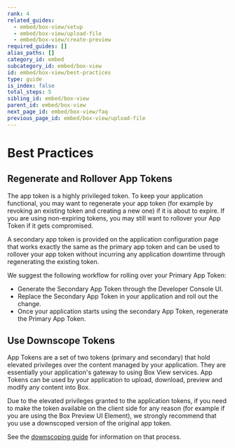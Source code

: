 ```yaml
---
rank: 4
related_guides:
  - embed/box-view/setup
  - embed/box-view/upload-file
  - embed/box-view/create-preview
required_guides: []
alias_paths: []
category_id: embed
subcategory_id: embed/box-view
id: embed/box-view/best-practices
type: guide
is_index: false
total_steps: 5
sibling_id: embed/box-view
parent_id: embed/box-view
next_page_id: embed/box-view/faq
previous_page_id: embed/box-view/upload-file
---
```


# Best Practices

## Regenerate and Rollover App Tokens

The app token is a highly privileged token. To keep your application
functional, you may want to regenerate your app token (for example by revoking
an existing token and creating a new one) if it is about to expire. If you are
using non-expiring tokens, you may still want to rollover your App Token if it
gets compromised.

A secondary app token is provided on the application configuration page that
works exactly the same as the primary app token and can be used to rollover
your app token without incurring any application downtime through regenerating
the existing token.

We suggest the following workflow for rolling over your Primary App Token:

* Generate the Secondary App Token through the Developer Console UI.
* Replace the Secondary App Token in your application and roll out the change.
* Once your application starts using the secondary App Token, regenerate the
Primary App Token.

## Use Downscope Tokens

App Tokens are a set of two tokens (primary and secondary) that hold elevated
privileges over the content managed by your application. They are essentially
your application's gateway to using Box View services. App Tokens can be used
by your application to upload, download, preview and modify any content into
Box.

Due to the elevated privileges granted to the application tokens, if you need
to make the token available on the client side for any reason (for example if
you are using the Box Preview UI Element), we strongly recommend that you use a
downscoped version of the original app token.

See the [downscoping guide](guide://authentication/access-tokens/downscope) for
information on that process.
